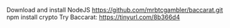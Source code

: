 Download and install NodeJS
https://github.com/mrbtcgambler/baccarat.git
npm install crypto
Try Baccarat: https://tinyurl.com/8b366d4
